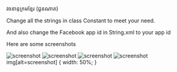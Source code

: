 វចនានុក្រមខ្មែរ (ជួនណាត)

Change all the strings in class Constant to meet your need.

And also change the Facebook app id in String.xml to your app id

Here are some screenshots

![screenshot](https://raw.githubusercontent.com/sovathna/Khmer-Dictionary/master/screenshots/device-2014-12-13-220442.png)
![screenshot](https://raw.githubusercontent.com/sovathna/Khmer-Dictionary/master/screenshots/device-2014-12-13-220602.png)
![screenshot](https://raw.githubusercontent.com/sovathna/Khmer-Dictionary/master/screenshots/device-2014-12-13-220705.png)
![screenshot](https://raw.githubusercontent.com/sovathna/Khmer-Dictionary/master/screenshots/device-2014-12-13-220651.png)
img[alt=screenshot] { width: 50%; }

